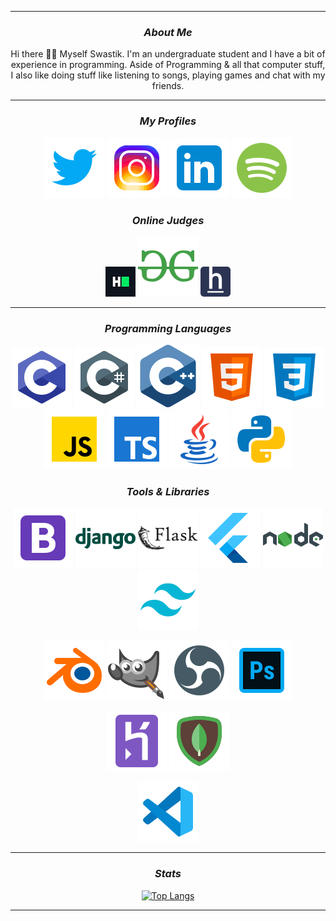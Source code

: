 <!--Copyright 2022 Swastik2442 <https://swastik2442.github.io/>-->

<hr>
<div align = "center">
    
<!--Current Status-->
    
### <i> About Me</i>
    
Hi there 👋🏻 Myself Swastik. I'm an undergraduate student and I have a bit of experience in programming. Aside of Programming & all that computer stuff, I also like doing stuff like listening to songs, playing games and chat with my friends.
</div>
<div align = "center">
<hr>

<!--Personal Profiles-->
    
### <i> My Profiles </i>

[![Twitter Profile](./Icons/twitter.svg)](https://twitter.com/SwastikofIndia)
[![Instgram Profile](./Icons/instagram.svg)](https://instagram.com/k.wastik) 
[![LinkedIn Profile](./Icons/linkedin.svg)](https://www.linkedin.com/in/Swastik2442)
[![Spotify Profile](./Icons/spotify.svg)](https://open.spotify.com/user/iixxrn70fbza27p1c6q32fepo)

### <i> Online Judges </i>

[![HackerRank Profile](./Icons/hackerrank.png)](https://www.hackerrank.com/Swastik2442)
[![GeeksForGeeks Profile](./Icons/geeksforgeeks.svg)](https://auth.geeksforgeeks.org/user/swastik2442)
[![HackerEarth Profile](./Icons/hackerearth.png)](https://www.hackerearth.com/@Swastik2442)
    
<hr>
    
<!--Languages & Tools Used-->
    
### <i> Programming Languages </i>

![C](./Icons/c.svg)
![C#](./Icons/c-sharp.svg)
![C++](./Icons/cpp.svg)
![HTML](./Icons/html.svg)
![CSS](./Icons/css.svg)
![JavaScript](./Icons/javascript.svg)
![TypeScript](./Icons/typescript.svg)
![Java](./Icons/java.svg)
![Python](./Icons/python.svg)

### <i> Tools & Libraries </i>

![Bootstrap](./Icons/bootstrap.svg)
![Django](./Icons/django.svg)
![Flask](./Icons/flask.svg)
![Flutter](./Icons/flutter.svg)
![NodeJS](./Icons/nodejs.svg)
![Tailwind CSS](./Icons/tailwind.svg)

![Blender 3D](./Icons/blender.svg)
![Gimp](./Icons/gimp.svg)
![OBS Studio](./Icons/obs.svg)
![Adobe Photoshop](./Icons/photoshop.svg)

![Heroku](./Icons/heroku.svg)
![MongoDB](./Icons/mongodb.svg)

![VS Code](./Icons/vs-code.svg)

<hr>

<!--Statistical Information-->

### <i> Stats </i>

[![Top Langs](https://github-readme-stats-lime-xi.vercel.app/api/top-langs?username=Swastik2442&exclude_repo=CS-Notes,spotify-readme,Games,github-readme-stats&layout=compact&theme=vision-friendly-dark&hide_title=true&langs_count=10&hide_border=true)](https://github.com/Swastik2442)

<hr>
</div>
